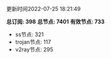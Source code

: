 更新时间2022-07-25 18:21:49

**总订阅: 398**
**总节点: 7401**
**有效节点: 733**
- ss节点: 321
- trojan节点: 117
- v2ray节点: 295
